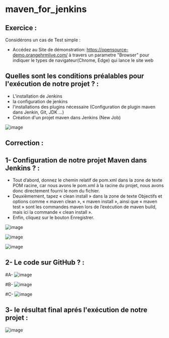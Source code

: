 # maven_for_jenkins
## Exercice :
Considérons un cas de Test simple :
   - Accédez au Site de démonstration: https://opensource-demo.orangehrmlive.com/ à travers un parametre "Browser" pour indiquer le types de navigateur(Chrome, Edge) qui lance le site web

## Quelles sont les conditions préalables pour l'exécution de notre projet ? :
- L'installation de Jenkins
- la configuration de jenkins
- l'installations des plugins nécessaire (Configuration de plugin maven dans Jenkin, Git, JDK ...)
- Création d'un projet maven dans Jenkins (New Job)

![image](https://user-images.githubusercontent.com/7100940/212469834-2028b4f5-2e6d-4baf-857a-cfa31e0cb8d6.png)


## Correction  :

## 1- Configuration de notre projet Maven dans Jenkins ? :
- Tout d’abord, donnez le chemin relatif de pom.xml dans la zone de texte POM racine, car nous avons le pom.xml à la racine du projet, nous avons donc directement fourni le nom du fichier.
- Deuxièmement, tapez « clean install » dans la zone de texte Objectifs et options comme « maven clean », « maven install », ainsi que « maven test » sont les commandes maven lors de l’exécution de maven build, mais ici la commande « clean install ».
- Enfin, cliquez sur le bouton Enregistrer.

![image](https://user-images.githubusercontent.com/7100940/212468956-e4684476-4a7e-46e4-9870-50ef74d9fe82.png)

![image](https://user-images.githubusercontent.com/7100940/212468985-93d44ffd-ef17-4c68-ad39-6618da399a74.png)

![image](https://user-images.githubusercontent.com/7100940/212469004-644eae25-48a0-42da-a49c-07713479b922.png)

## 2- Le code sur GitHub ? :
#A- 
![image](https://user-images.githubusercontent.com/7100940/212470142-16adb4ca-61ac-4ffb-b9d4-08b0f80964c9.png)

#B- 
![image](https://user-images.githubusercontent.com/7100940/212470198-cf34386d-1d96-409f-8f02-d7224d84b755.png)

#C- 
![image](https://user-images.githubusercontent.com/7100940/212470266-f1bf880d-db1b-4d51-9318-281e794cde66.png)


## 3- le résultat final aprés l'exécution de notre projet :
![image](https://user-images.githubusercontent.com/7100940/212469091-6ac7910e-fa1b-42ee-b437-1f0683f5b98b.png)
